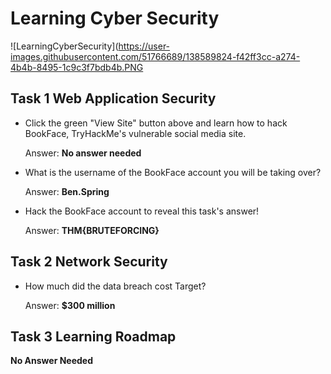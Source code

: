 # Learning Cyber Security

![LearningCyberSecurity](https://user-images.githubusercontent.com/51766689/138589824-f42ff3cc-a274-4b4b-8495-1c9c3f7bdb4b.PNG

## Task 1 Web Application Security

* Click the green "View Site" button above and learn how to hack BookFace, TryHackMe's vulnerable social media site.

    Answer: **No answer needed**

* What is the username of the BookFace account you will be taking over?

    Answer: **Ben.Spring**

* Hack the BookFace account to reveal this task's answer!

    Answer: **THM{BRUTEFORCING}**

## Task 2 Network Security

* How much did the data breach cost Target?

    Answer: **$300 million**

## Task 3 Learning Roadmap

 **No Answer Needed**